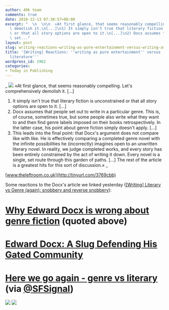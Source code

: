 ```yaml
---
author: 40k team
comments: true
date: 2010-12-13 07:30:57+00:00
excerpt: "  \n  \n\n  «At first glance, that seems reasonably compelling. Let's comprehensively\
  \ demolish it.\n[...]\n1) It simply isn't true that literary fiction is unconstrained\
  \ or that all story options are open to it.\n[...]\n2) Docx assumes that people\
  \ set..."
layout: post
slug: writing-reactions-writing-as-pure-entertainment-versus-writing-as-literature
title: '[Writing] Reactions: ''writing as pure entertainment'' versus ''writing as
  literature'''
wordpress_id: 2962
categories:
- Today in Publishing
---
```


_
![](http://www.40kbooks.com/wp-content/uploads/quote1.jpg)
«At first glance, that seems reasonably compelling. Let's comprehensively demolish it.
[...]
1) It simply isn't true that literary fiction is unconstrained or that all story options are open to it.
[...]
2) Docx assumes that people set out to write in a particular genre. This is, of course, sometimes true, but some people also write what they want to and then find genre labels imposed on their books retrospectively. In the latter case, his point about genre fiction simply doesn't apply.
[...]
3) This leads into the final point: that Docx's argument does not compare like with like. He is effectively comparing a completed genre novel with the infinite possibilities he (incorrectly) imagines open to an unwritten literary novel. In reality, we judge completed works, and every story has been entirely constrained by the act of writing it down. Every novel is a single, set route through this garden of paths.
[...]
The rest of the article is a greatest hits for this sort of discussion.»
_  

[www.theleftroom.co.uk](http://tinyurl.com/3769cbb)





Some reactions to the Docx's article we linked yesterday ([[Writing] Literary vs Genre (again): snobbery and reverse snobbery](http://www.40kbooks.com/?p=2960)):

# [Why Edward Docx is wrong about genre fiction](http://www.theleftroom.co.uk/?p=1323) (quoted above)
# [Edward Docx: A Slug Defending His Gated Community](http://www.edrants.com/edward-docx-a-slug-defending-his-gated-community/)
# [Here we go again - genre vs literary](http://nihilistic-kid.livejournal.com/1569876.html) (via [@SFSignal](http://www.twitter.com/SFSignal))


[![](http://www.bookcafe.net/filtr/t1.png)](http://twitter.com/40kBooks)
[![](http://www.bookcafe.net/filtr/f1.png)](http://www.facebook.com/pages/40k/122586614419616)

